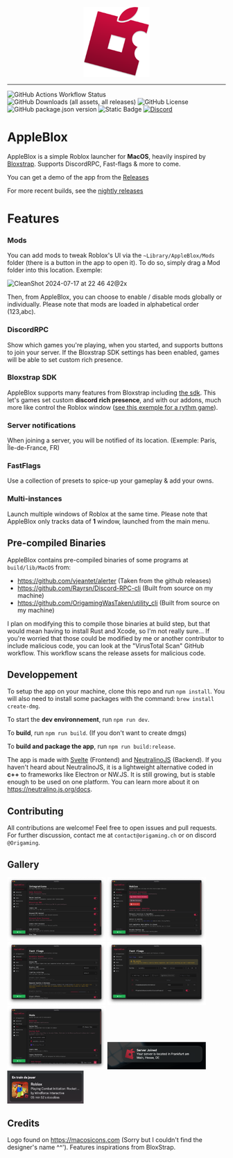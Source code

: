 <div align="center">
    <img src=".github/assets/logo.png" style="width:30%;">
</div>

---

![GitHub Actions Workflow Status](https://img.shields.io/github/actions/workflow/status/OrigamingWasTaken/appleblox/build.yml?color=%23F43F5E)
![GitHub Downloads (all assets, all releases)](https://img.shields.io/github/downloads/OrigamingWasTaken/appleblox/total?color=%23F43F5E)
![GitHub License](https://img.shields.io/github/license/OrigamingWasTaken/appleblox?color=%23F43F5E)
![GitHub package.json version](https://img.shields.io/github/package-json/v/OrigamingWasTaken/appleblox?color=%23F43F5E)
![Static Badge](https://img.shields.io/badge/built_with_apples-%23F43F5E)
[![Discord](https://img.shields.io/discord/1263512148450082837?logo=discord&logoColor=white&label=discord&color=4d3dff)](https://discord.gg/MWHgn8VNZT)

# AppleBlox

AppleBlox is a simple Roblox launcher for **MacOS**, heavily inspired by [Bloxstrap](https://github.com/pizzaboxer/bloxstrap).
Supports DiscordRPC, Fast-flags & more to come.

You can get a demo of the app from the [Releases](https://github.com/OrigamingWasTaken/appleblox/releases/latest)

For more recent builds, see the [nightly releases](https://nightly.link/OrigamingWasTaken/appleblox/workflows/build/main?preview)

# Features

### Mods

You can add mods to tweak Roblox's UI via the `~Library/AppleBlox/Mods` folder (there is a button in the app to open it). To do so, simply drag a Mod folder into this location. Exemple:

![CleanShot 2024-07-17 at 22 46 42@2x](https://github.com/user-attachments/assets/587330fe-9f50-4349-9379-794853b28527)

Then, from AppleBlox, you can choose to enable / disable mods globally or individually. Please note that mods are loaded in alphabetical order (123,abc).

### DiscordRPC

Show which games you're playing, when you started, and supports buttons to join your server. If the Bloxstrap SDK settings has been enabled, games will be able to set custom rich presence.

### Bloxstrap SDK

AppleBlox supports many features from Bloxstrap including [the sdk](https://github.com/pizzaboxer/bloxstrap/wiki/Integrating-Bloxstrap-functionality-into-your-game). This let's games set custom **discord rich presence**, and with our addons, much more like control the Roblox window ([see this exemple for a rythm game](https://streamable.com/jwidvp?t=55)).

### Server notifications

When joining a server, you will be notified of its location. (Exemple: Paris, Île-de-France, FR)

### FastFlags

Use a collection of presets to spice-up your gameplay & add your owns.

### Multi-instances

Launch multiple windows of Roblox at the same time. Please note that AppleBlox only tracks data of **1** window, launched from the main menu.

## Pre-compiled Binaries

AppleBlox contains pre-compiled binaries of some programs at `build/lib/MacOS` from:

-   https://github.com/vjeantet/alerter (Taken from the github releases)
-   https://github.com/Rayrsn/Discord-RPC-cli (Built from source on my machine)
-   https://github.com/OrigamingWasTaken/utility_cli (Built from source on my machine)

I plan on modifying this to compile those binaries at build step, but that would mean having to install Rust and Xcode, so I'm not really sure...
If you're worried that those could be modified by me or another contributor to include malicious code, you can look at the "VirusTotal Scan" GitHub workflow. This workflow scans the release assets for malicious code.

## Developpement

To setup the app on your machine, clone this repo and run `npm install`. You will also need to install some packages with the command: `brew install create-dmg`.

To start the **dev environnement**, run `npm run dev`.

To **build**, run `npm run build`. (If you don't want to create dmgs)

To **build and package the app**, run `npm run build:release`.

The app is made with [Svelte](https://svelte.dev) (Frontend) and [NeutralinoJS](https://neutralino.js.org) (Backend).
If you haven't heard about NeutralinoJS, it is a lightweight alternative coded in **c++** to frameworks like Electron or NW.JS. It is still growing, but is stable enough to be used on one platform. You can learn more about it on https://neutralino.js.org/docs.

## Contributing

All contributions are welcome! Feel free to open issues and pull requests. For further discussion, contact me at `contact@origaming.ch` or on discord `@Origaming`.

## Gallery

<div float="left">
    <img src=".github/assets/src1.png" style="width:45%;">
    <img src=".github/assets/src2.png" style="width:45%;">
    <img src=".github/assets/src3.png" style="width:45%;">
    <img src=".github/assets/src4.png" style="width:45%;">
    <img src=".github/assets/src7.png" style="width:45%;">
    <img src=".github/assets/src5.png" style="width:45%;">
    <img src=".github/assets/src6.png" style="width:35%;">
</div>

## Credits

Logo found on https://macosicons.com (Sorry but I couldn't find the designer's name ^^').
Features inspirations from BloxStrap.

